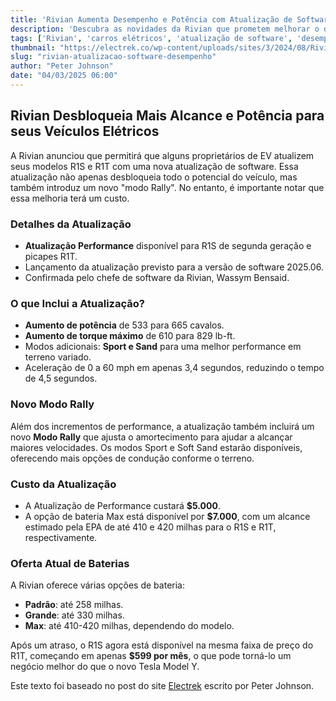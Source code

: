 ```yaml
---
title: 'Rivian Aumenta Desempenho e Potência com Atualização de Software'
description: 'Descubra as novidades da Rivian que prometem melhorar o desempenho dos seus veículos elétricos!'
tags: ['Rivian', 'carros elétricos', 'atualização de software', 'desempenho']
thumbnail: "https://electrek.co/wp-content/uploads/sites/3/2024/08/Rivian-limited-time-financing-R1S.jpeg?quality=82&strip=all&w=1400"
slug: "rivian-atualizacao-software-desempenho"
author: "Peter Johnson"
date: "04/03/2025 06:00"
---
```


## Rivian Desbloqueia Mais Alcance e Potência para seus Veículos Elétricos

A Rivian anunciou que permitirá que alguns proprietários de EV atualizem seus modelos R1S e R1T com uma nova atualização de software. Essa atualização não apenas desbloqueia todo o potencial do veículo, mas também introduz um novo "modo Rally". No entanto, é importante notar que essa melhoria terá um custo.

### Detalhes da Atualização
- **Atualização Performance** disponível para R1S de segunda geração e picapes R1T.
- Lançamento da atualização previsto para a versão de software 2025.06.
- Confirmada pelo chefe de software da Rivian, Wassym Bensaid.

### O que Inclui a Atualização?
- **Aumento de potência** de 533 para 665 cavalos.
- **Aumento de torque máximo** de 610 para 829 lb-ft.
- Modos adicionais: **Sport e Sand** para uma melhor performance em terreno variado.
- Aceleração de 0 a 60 mph em apenas 3,4 segundos, reduzindo o tempo de 4,5 segundos.

### Novo Modo Rally
Além dos incrementos de performance, a atualização também incluirá um novo **Modo Rally** que ajusta o amortecimento para ajudar a alcançar maiores velocidades. Os modos Sport e Soft Sand estarão disponíveis, oferecendo mais opções de condução conforme o terreno.

### Custo da Atualização
- A Atualização de Performance custará **$5.000**.
- A opção de bateria Max está disponível por **$7.000**, com um alcance estimado pela EPA de até 410 e 420 milhas para o R1S e R1T, respectivamente.

### Oferta Atual de Baterias
A Rivian oferece várias opções de bateria:
- **Padrão**: até 258 milhas.
- **Grande**: até 330 milhas.
- **Max**: até 410-420 milhas, dependendo do modelo.

Após um atraso, o R1S agora está disponível na mesma faixa de preço do R1T, começando em apenas **$599 por mês**, o que pode torná-lo um negócio melhor do que o novo Tesla Model Y.

Este texto foi baseado no post do site [Electrek](https://electrek.co/2025/03/03/rivian-unlocking-more-range-power-for-ev-drivers/) escrito por Peter Johnson.
